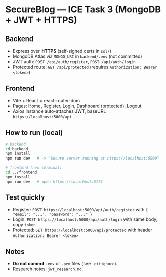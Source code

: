 ﻿# SecureBlog — ICE Task 3 (MongoDB + JWT + HTTPS)

## Backend
- Express over **HTTPS** (self-signed certs in `ssl/`)
- MongoDB Atlas via `MONGO_URI` in `backend/.env` (not committed)
- JWT auth: `POST /api/auth/register`, `POST /api/auth/login`
- Protected route: `GET /api/protected` (requires `Authorization: Bearer <token>`)

## Frontend
- Vite + React + react-router-dom
- Pages: Home, Register, Login, Dashboard (protected), Logout
- Axios instance auto-attaches JWT, baseURL `https://localhost:5000/api`

## How to run (local)
~~~bash
# backend
cd backend
npm install
npm run dev   # -> "Secure server running at https://localhost:5000"

# frontend (new terminal)
cd ../frontend
npm install
npm run dev   # open https://localhost:5173
~~~

## Test quickly
- Register: `POST https://localhost:5000/api/auth/register` with `{ "email": "...", "password": "..." }`
- Login:    `POST https://localhost:5000/api/auth/login` with same body, copy `token`
- Protected: `GET https://localhost:5000/api/protected` with header `Authorization: Bearer <token>`

## Notes
- **Do not commit** `.env` or `.pem` files (see `.gitignore`).
- Research notes: `jwt_research.md`.
